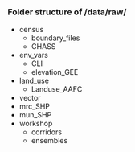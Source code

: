 ### Folder structure of /data/raw/

- census
   - boundary_files
   - CHASS
- env_vars
  - CLI
  - elevation_GEE
- land_use
  - Landuse_AAFC
- vector
 - mrc_SHP
 - mun_SHP
- workshop
  - corridors
  - ensembles
